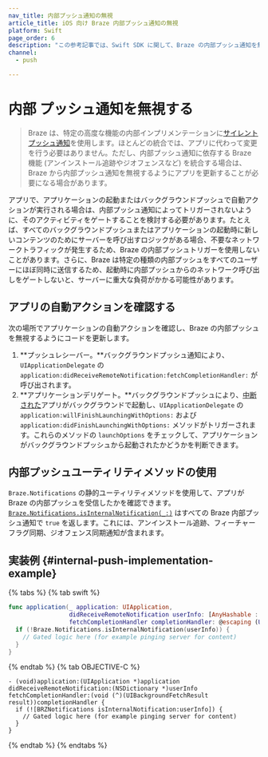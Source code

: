 ```yaml
---
nav_title: 内部プッシュ通知の無視
article_title: iOS 向け Braze 内部プッシュ通知の無視
platform: Swift
page_order: 6
description: "この参考記事では、Swift SDK に関して、Braze の内部プッシュ通知を無視する方法について説明します。"
channel:
  - push

---
```


# 内部 プッシュ通知を無視する

> Braze は、特定の高度な機能の内部インプリメンテーションに[サイレントプッシュ通知][2]を使用します。ほとんどの統合では、アプリに代わって変更を行う必要はありません。ただし、内部プッシュ通知に依存する Braze 機能 (アンインストール追跡やジオフェンスなど) を統合する場合は、Braze から内部プッシュ通知を無視するようにアプリを更新することが必要になる場合があります。

アプリで、アプリケーションの起動またはバックグラウンドプッシュで自動アクションが実行される場合は、内部プッシュ通知によってトリガーされないように、そのアクティビティをゲートすることを検討する必要があります。たとえば、すべてのバックグラウンドプッシュまたはアプリケーションの起動時に新しいコンテンツのためにサーバーを呼び出すロジックがある場合、不要なネットワークトラフィックが発生するため、Braze の内部プッシュトリガーを使用しないことがあります。さらに、Braze は特定の種類の内部プッシュをすべてのユーザーにほぼ同時に送信するため、起動時に内部プッシュからのネットワーク呼び出しをゲートしないと、サーバーに重大な負荷がかかる可能性があります。

## アプリの自動アクションを確認する

次の場所でアプリケーションの自動アクションを確認し、Braze の内部プッシュを無視するようにコードを更新します。

1. **プッシュレシーバー。**バックグラウンドプッシュ通知により、`UIApplicationDelegate` の `application:didReceiveRemoteNotification:fetchCompletionHandler:` が呼び出されます。
2. **アプリケーションデリゲート。**バックグラウンドプッシュにより、[中断された][4]アプリがバックグラウンドで起動し、`UIApplicationDelegate` の `application:willFinishLaunchingWithOptions:` および `application:didFinishLaunchingWithOptions:` メソッドがトリガーされます。これらのメソッドの `launchOptions` をチェックして、アプリケーションがバックグラウンドプッシュから起動されたかどうかを判断できます。

## 内部プッシュユーティリティメソッドの使用

`Braze.Notifications` の静的ユーティリティメソッドを使用して、アプリが Braze の内部プッシュを受信したかを確認できます。[`Braze.Notifications.isInternalNotification(_:)`][1] はすべての Braze 内部プッシュ通知で `true` を返します。これには、アンインストール追跡、フィーチャーフラグ同期、ジオフェンス同期通知が含まれます。

## 実装例 {#internal-push-implementation-example}

{% tabs %}
{% tab swift %}


```swift
func application(_ application: UIApplication,
                 didReceiveRemoteNotification userInfo: [AnyHashable : Any],
                 fetchCompletionHandler completionHandler: @escaping (UIBackgroundFetchResult) -> Void) {
  if (!Braze.Notifications.isInternalNotification(userInfo)) {
    // Gated logic here (for example pinging server for content)
  }
}
```

{% endtab %}
{% tab OBJECTIVE-C %}


```objc
- (void)application:(UIApplication *)application didReceiveRemoteNotification:(NSDictionary *)userInfo fetchCompletionHandler:(void (^)(UIBackgroundFetchResult result))completionHandler {
  if (![BRZNotifications isInternalNotification:userInfo]) {
    // Gated logic here (for example pinging server for content)
  }
}
```

{% endtab %}
{% endtabs %}

[1]: https://braze-inc.github.io/braze-swift-sdk/documentation/brazekit/braze/notifications-swift.class/isinternalnotification(_:)
[2]: {{site.baseurl}}/developer_guide/platform_integration_guides/swift/push_notifications/silent_push_notifications/
[4]: https://developer.apple.com/documentation/uikit/app_and_environment/managing_your_app_s_life_cycle